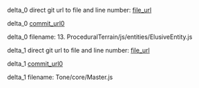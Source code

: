 delta_0 direct git url to file and line number: [file_url](https://www.github.com/PierfrancescoSoffritti/doodles/commit/b9da1cd66b8bb631a5bb12fd23998021a88213ef/#diff-292cf43a18d6e69692267019e5fa2f6007e9dcb614293c341835bd601ae961c5L48)

delta_0 [commit_url0](https://www.github.com/PierfrancescoSoffritti/doodles/commit/b9da1cd66b8bb631a5bb12fd23998021a88213ef)

delta_0 filename: 13. ProceduralTerrain/js/entities/ElusiveEntity.js



delta_1 direct git url to file and line number: [file_url](https://www.github.com/Tonejs/Tone.js/commit/237202c0493810c389a3b7968f5be2e7f0a12fdf/#diff-6cb83f0bed868889bb6072078be8688021f135668c44931b86a2a344945ec3d5L44)

delta_1 [commit_url0](https://www.github.com/Tonejs/Tone.js/commit/237202c0493810c389a3b7968f5be2e7f0a12fdf)

delta_1 filename: Tone/core/Master.js



